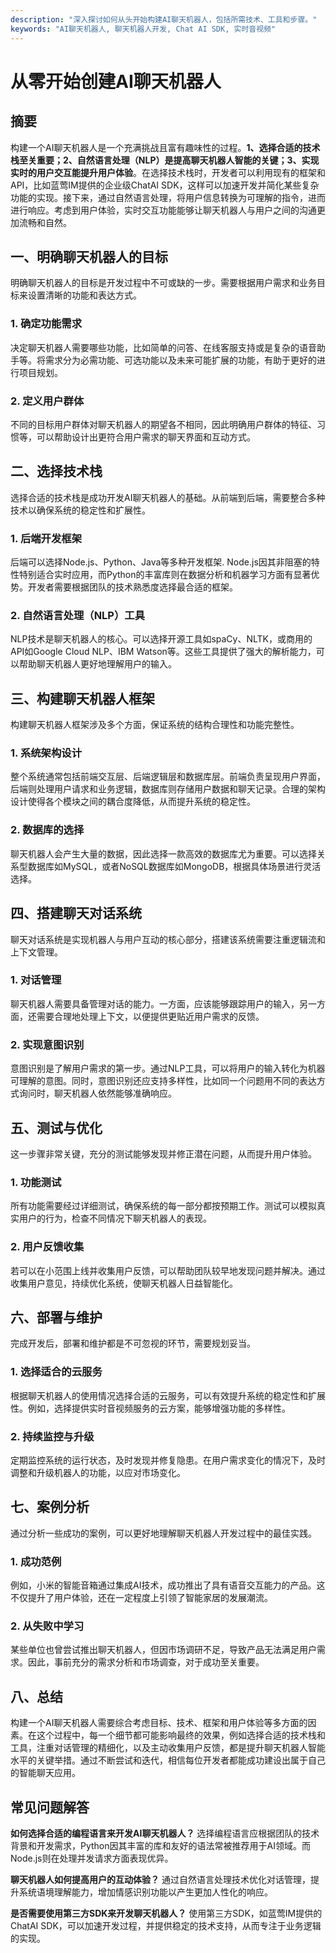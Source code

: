 ```yaml
---
description: "深入探讨如何从头开始构建AI聊天机器人，包括所需技术、工具和步骤。"
keywords: "AI聊天机器人, 聊天机器人开发, Chat AI SDK, 实时音视频"
---
```

# 从零开始创建AI聊天机器人

## 摘要

构建一个AI聊天机器人是一个充满挑战且富有趣味性的过程。**1、选择合适的技术栈至关重要；2、自然语言处理（NLP）是提高聊天机器人智能的关键；3、实现实时的用户交互能提升用户体验**。在选择技术栈时，开发者可以利用现有的框架和API，比如蓝莺IM提供的企业级ChatAI SDK，这样可以加速开发并简化某些复杂功能的实现。接下来，通过自然语言处理，将用户信息转换为可理解的指令，进而进行响应。考虑到用户体验，实时交互功能能够让聊天机器人与用户之间的沟通更加流畅和自然。

## 一、明确聊天机器人的目标

明确聊天机器人的目标是开发过程中不可或缺的一步。需要根据用户需求和业务目标来设置清晰的功能和表达方式。

### 1. 确定功能需求
决定聊天机器人需要哪些功能，比如简单的问答、在线客服支持或是复杂的语音助手等。将需求分为必需功能、可选功能以及未来可能扩展的功能，有助于更好的进行项目规划。

### 2. 定义用户群体
不同的目标用户群体对聊天机器人的期望各不相同，因此明确用户群体的特征、习惯等，可以帮助设计出更符合用户需求的聊天界面和互动方式。

## 二、选择技术栈

选择合适的技术栈是成功开发AI聊天机器人的基础。从前端到后端，需要整合多种技术以确保系统的稳定性和扩展性。

### 1. 后端开发框架
后端可以选择Node.js、Python、Java等多种开发框架. Node.js因其非阻塞的特性特别适合实时应用，而Python的丰富库则在数据分析和机器学习方面有显著优势。开发者需要根据团队的技术熟悉度选择最合适的框架。

### 2. 自然语言处理（NLP）工具
NLP技术是聊天机器人的核心。可以选择开源工具如spaCy、NLTK，或商用的API如Google Cloud NLP、IBM Watson等。这些工具提供了强大的解析能力，可以帮助聊天机器人更好地理解用户的输入。

## 三、构建聊天机器人框架

构建聊天机器人框架涉及多个方面，保证系统的结构合理性和功能完整性。

### 1. 系统架构设计
整个系统通常包括前端交互层、后端逻辑层和数据库层。前端负责呈现用户界面，后端则处理用户请求和业务逻辑，数据库则存储用户数据和聊天记录。合理的架构设计使得各个模块之间的耦合度降低，从而提升系统的稳定性。

### 2. 数据库的选择
聊天机器人会产生大量的数据，因此选择一款高效的数据库尤为重要。可以选择关系型数据库如MySQL，或者NoSQL数据库如MongoDB，根据具体场景进行灵活选择。

## 四、搭建聊天对话系统

聊天对话系统是实现机器人与用户互动的核心部分，搭建该系统需要注重逻辑流和上下文管理。

### 1. 对话管理
聊天机器人需要具备管理对话的能力。一方面，应该能够跟踪用户的输入，另一方面，还需要合理地处理上下文，以便提供更贴近用户需求的反馈。

### 2. 实现意图识别
意图识别是了解用户需求的第一步。通过NLP工具，可以将用户的输入转化为机器可理解的意图。同时，意图识别还应支持多样性，比如同一个问题用不同的表达方式询问时，聊天机器人依然能够准确响应。

## 五、测试与优化

这一步骤非常关键，充分的测试能够发现并修正潜在问题，从而提升用户体验。

### 1. 功能测试
所有功能需要经过详细测试，确保系统的每一部分都按预期工作。测试可以模拟真实用户的行为，检查不同情况下聊天机器人的表现。

### 2. 用户反馈收集
若可以在小范围上线并收集用户反馈，可以帮助团队较早地发现问题并解决。通过收集用户意见，持续优化系统，使聊天机器人日益智能化。

## 六、部署与维护

完成开发后，部署和维护都是不可忽视的环节，需要规划妥当。

### 1. 选择适合的云服务
根据聊天机器人的使用情况选择合适的云服务，可以有效提升系统的稳定性和扩展性。例如，选择提供实时音视频服务的云方案，能够增强功能的多样性。

### 2. 持续监控与升级
定期监控系统的运行状态，及时发现并修复隐患。在用户需求变化的情况下，及时调整和升级机器人的功能，以应对市场变化。

## 七、案例分析 

通过分析一些成功的案例，可以更好地理解聊天机器人开发过程中的最佳实践。

### 1. 成功范例
例如，小米的智能音箱通过集成AI技术，成功推出了具有语音交互能力的产品。这不仅提升了用户体验，还在一定程度上引领了智能家居的发展潮流。

### 2. 从失败中学习
某些单位也曾尝试推出聊天机器人，但因市场调研不足，导致产品无法满足用户需求。因此，事前充分的需求分析和市场调查，对于成功至关重要。

## 八、总结

构建一个AI聊天机器人需要综合考虑目标、技术、框架和用户体验等多方面的因素。在这个过程中，每一个细节都可能影响最终的效果，例如选择合适的技术栈和工具，注重对话管理的精细化，以及主动收集用户反馈，都是提升聊天机器人智能水平的关键举措。通过不断尝试和迭代，相信每位开发者都能成功建设出属于自己的智能聊天应用。

## 常见问题解答

**如何选择合适的编程语言来开发AI聊天机器人？**
选择编程语言应根据团队的技术背景和开发需求，Python因其丰富的库和友好的语法常被推荐用于AI领域。而Node.js则在处理并发请求方面表现优异。

**聊天机器人如何提高用户的互动体验？**
通过自然语言处理技术优化对话管理，提升系统语境理解能力，增加情感识别功能以产生更加人性化的响应。

**是否需要使用第三方SDK来开发聊天机器人？**
使用第三方SDK，如蓝莺IM提供的ChatAI SDK，可以加速开发过程，并提供稳定的技术支持，从而专注于业务逻辑的实现。
